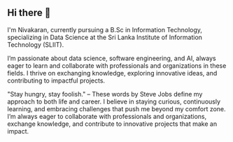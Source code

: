## Hi there 👋

I'm Nivakaran, currently pursuing a B.Sc in Information Technology, specializing in Data Science at the Sri Lanka Institute of Information Technology (SLIIT).

I’m passionate about data science, software engineering, and AI, always eager to learn and collaborate with professionals and organizations in these fields. I thrive on exchanging knowledge, exploring innovative ideas, and contributing to impactful projects.

"Stay hungry, stay foolish." – These words by Steve Jobs define my approach to both life and career. I believe in staying curious, continuously learning, and embracing challenges that push me beyond my comfort zone. I’m always eager to collaborate with professionals and organizations, exchange knowledge, and contribute to innovative projects that make an impact.

<!--
**NivakaranS/NivakaranS** is a ✨ _special_ ✨ repository because its `README.md` (this file) appears on your GitHub profile.

Here are some ideas to get you started:

- 🔭 I’m currently working on ...
- 🌱 I’m currently learning ...
- 👯 I’m looking to collaborate on ...
- 🤔 I’m looking for help with ...
- 💬 Ask me about ...
- 📫 How to reach me: ...
- 😄 Pronouns: ...
- ⚡ Fun fact: ...
-->
